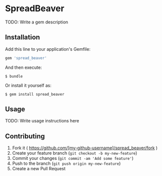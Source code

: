 # SpreadBeaver

TODO: Write a gem description

## Installation

Add this line to your application's Gemfile:

```ruby
gem 'spread_beaver'
```

And then execute:

    $ bundle

Or install it yourself as:

    $ gem install spread_beaver

## Usage

TODO: Write usage instructions here

## Contributing

1. Fork it ( https://github.com/[my-github-username]/spread_beaver/fork )
2. Create your feature branch (`git checkout -b my-new-feature`)
3. Commit your changes (`git commit -am 'Add some feature'`)
4. Push to the branch (`git push origin my-new-feature`)
5. Create a new Pull Request
